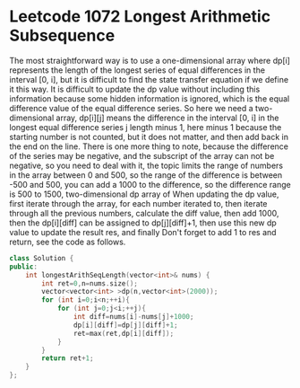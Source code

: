 # Leetcode 1072 Longest Arithmetic Subsequence
The most straightforward way is to use a one-dimensional array where dp[i] represents the length of the longest series of equal differences in the interval [0, i], but it is difficult to find the state transfer equation if we define it this way. It is difficult to update the dp value without including this information because some hidden information is ignored, which is the equal difference value of the equal difference series. So here we need a two-dimensional array, dp[i][j] means the difference in the interval [0, i] in the longest equal difference series j length minus 1, here minus 1 because the starting number is not counted, but it does not matter, and then add back in the end on the line. There is one more thing to note, because the difference of the series may be negative, and the subscript of the array can not be negative, so you need to deal with it, the topic limits the range of numbers in the array between 0 and 500, so the range of the difference is between -500 and 500, you can add a 1000 to the difference, so the difference range is 500 to 1500, two-dimensional dp array of When updating the dp value, first iterate through the array, for each number iterated to, then iterate through all the previous numbers, calculate the diff value, then add 1000, then the dp[i][diff] can be assigned to dp[j][diff]+1, then use this new dp value to update the result res, and finally Don't forget to add 1 to res and return, see the code as follows.


```cpp
class Solution {
public:
    int longestArithSeqLength(vector<int>& nums) {
        int ret=0,n=nums.size();
        vector<vector<int> >dp(n,vector<int>(2000));
        for (int i=0;i<n;++i){
            for (int j=0;j<i;++j){
                int diff=nums[i]-nums[j]+1000;
                dp[i][diff]=dp[j][diff]+1;
                ret=max(ret,dp[i][diff]);
            }
        }
        return ret+1;
    }
};
```
